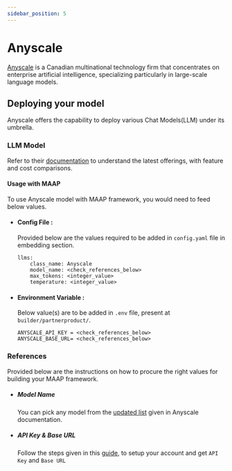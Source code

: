 ```yaml
---
sidebar_position: 5
---
```


# Anyscale



[Anyscale](https://anyscale.com/) is a Canadian multinational technology firm that concentrates on enterprise artificial intelligence, specializing particularly in large-scale language models.

## Deploying your model
Anyscale offers the capability to deploy various Chat Models(LLM) under its umbrella. 

### LLM Model 

Refer to their [documentation](https://docs.anyscale.com/) to understand the latest offerings, with feature and cost comparisons.

#### Usage with MAAP
To use Anyscale model with MAAP framework, you would need to feed below values.

- #### Config File :
  Provided below are the values required to be added in `config.yaml` file in embedding section.
  ```
  llms:
      class_name: Anyscale
      model_name: <check_references_below>
      max_tokens: <integer_value>
      temperature: <integer_value>
  ```

- #### Environment Variable :
  Below value(s) are to be added in `.env` file, present at `builder/partnerproduct/`.

  ```
  ANYSCALE_API_KEY = <check_references_below>
  ANYSCALE_BASE_URL= <check_references_below>
  ```

### References

Provided below are the instructions on how to procure the right values for building your MAAP framework.

- ##### Model Name
  You can pick any model from the [updated list](https://docs.anyscale.com/1.0.0/endpoints/overview/) given in Anyscale documentation.

- ##### API Key & Base URL

  Follow the steps given in this [guide](https://docs.anyscale.com/1.0.0/endpoints/model-serving/get-started/), to setup your account and get `API Key` and `Base URL` 
